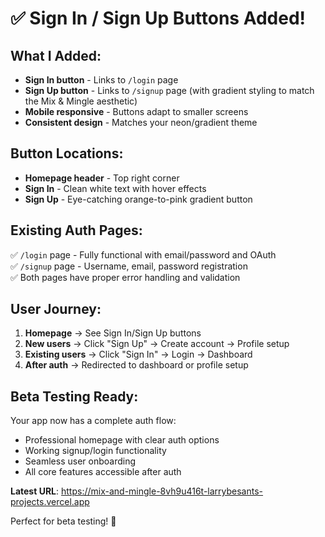 # ✅ Sign In / Sign Up Buttons Added!

## What I Added:
- **Sign In button** - Links to `/login` page
- **Sign Up button** - Links to `/signup` page (with gradient styling to match the Mix & Mingle aesthetic)
- **Mobile responsive** - Buttons adapt to smaller screens
- **Consistent design** - Matches your neon/gradient theme

## Button Locations:
- **Homepage header** - Top right corner
- **Sign In** - Clean white text with hover effects
- **Sign Up** - Eye-catching orange-to-pink gradient button

## Existing Auth Pages:
✅ `/login` page - Fully functional with email/password and OAuth  
✅ `/signup` page - Username, email, password registration  
✅ Both pages have proper error handling and validation

## User Journey:
1. **Homepage** → See Sign In/Sign Up buttons
2. **New users** → Click "Sign Up" → Create account → Profile setup
3. **Existing users** → Click "Sign In" → Login → Dashboard
4. **After auth** → Redirected to dashboard or profile setup

## Beta Testing Ready:
Your app now has a complete auth flow:
- Professional homepage with clear auth options
- Working signup/login functionality  
- Seamless user onboarding
- All core features accessible after auth

**Latest URL**: https://mix-and-mingle-8vh9u416t-larrybesants-projects.vercel.app

Perfect for beta testing! 🎉
